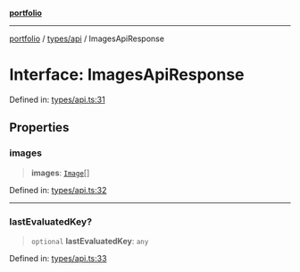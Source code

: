 [**portfolio**](../../../README.md)

***

[portfolio](../../../modules.md) / [types/api](../README.md) / ImagesApiResponse

# Interface: ImagesApiResponse

Defined in: [types/api.ts:31](https://github.com/tnorlund/Portfolio/blob/fdefd6e69ddb03f01fdedd2af269c0e3e97eaab8/portfolio/types/api.ts#L31)

## Properties

### images

> **images**: [`Image`](Image.md)[]

Defined in: [types/api.ts:32](https://github.com/tnorlund/Portfolio/blob/fdefd6e69ddb03f01fdedd2af269c0e3e97eaab8/portfolio/types/api.ts#L32)

***

### lastEvaluatedKey?

> `optional` **lastEvaluatedKey**: `any`

Defined in: [types/api.ts:33](https://github.com/tnorlund/Portfolio/blob/fdefd6e69ddb03f01fdedd2af269c0e3e97eaab8/portfolio/types/api.ts#L33)
